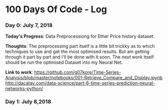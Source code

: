 # 100 Days Of Code - Log

### Day 0: July 7, 2018

**Today's Progress**: Data Preprocessiong for Ether Price history dataset.

**Thoughts**: The preprocessing part itself is a little bit trickky as to which techniques to use and get the most optimised results. But am getting through it part by part and i'll be done with it soon. The next work itself should be run the optimised Dataset into my Neural Net.

**Link to work**: https://github.com/g07kore/Time-Series-Analysis/blob/master/notebooks/001-Retrieve_Compare_and_Display.ipynb
                  http://dacatay.com/data-science/part-6-time-series-prediction-neural-networks-python/
                  
### Day 1: July 8,2018
